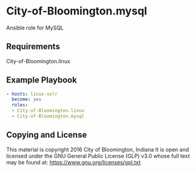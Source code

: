 City-of-Bloomington.mysql
=========
Ansible role for MySQL

Requirements
------------

City-of-Bloomington.linux

Example Playbook
----------------

```yml
- hosts: linux-solr
  become: yes
  roles:
  - City-of-Bloomington.linux
  - City-of-Bloomington.mysql
```

Copying and License
-------
This material is copyright 2016 City of Bloomington, Indiana
It is open and licensed under the GNU General Public License (GLP) v3.0 whose full text may be found at:
https://www.gnu.org/licenses/gpl.txt
